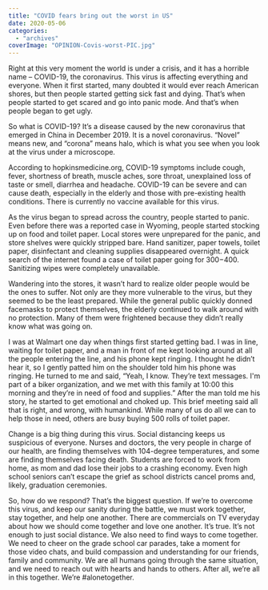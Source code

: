 ```yaml
---
title: "COVID fears bring out the worst in US"
date: 2020-05-06
categories: 
  - "archives"
coverImage: "OPINION-Covis-worst-PIC.jpg"
---
```


Right at this very moment the world is under a crisis, and it has a horrible name – COVID-19, the coronavirus. This virus is affecting everything and everyone. When it first started, many doubted it would ever reach American shores, but then people started getting sick fast and dying. That’s when people started to get scared and go into panic mode. And that’s when people began to get ugly.

So what is COVID-19? It’s a disease caused by the new coronavirus that emerged in China in December 2019. It is a novel coronavirus. “Novel” means new, and “corona” means halo, which is what you see when you look at the virus under a microscope.

According to hopkinsmedicine.org, COVID-19 symptoms include cough, fever, shortness of breath, muscle aches, sore throat, unexplained loss of taste or smell, diarrhea and headache. COVID-19 can be severe and can cause death, especially in the elderly and those with pre-existing health conditions. There is currently no vaccine available for this virus.

As the virus began to spread across the country, people started to panic. Even before there was a reported case in Wyoming, people started stocking up on food and toilet paper. Local stores were unprepared for the panic, and store shelves were quickly stripped bare. Hand sanitizer, paper towels, toilet paper, disinfectant and cleaning supplies disappeared overnight. A quick search of the internet found a case of toilet paper going for $300-$400. Sanitizing wipes were completely unavailable.

Wandering into the stores, it wasn’t hard to realize older people would be the ones to suffer. Not only are they more vulnerable to the virus, but they seemed to be the least prepared. While the general public quickly donned facemasks to protect themselves, the elderly continued to walk around with no protection. Many of them were frightened because they didn’t really know what was going on.

I was at Walmart one day when things first started getting bad. I was in line, waiting for toilet paper, and a man in front of me kept looking around at all the people entering the line, and his phone kept ringing. I thought he didn’t hear it, so I gently patted him on the shoulder told him his phone was ringing. He turned to me and said, “Yeah, I know. They’re text messages. I'm part of a biker organization, and we met with this family at 10:00 this morning and they’re in need of food and supplies.” After the man told me his story, he started to get emotional and choked up. This brief meeting said all that is right, and wrong, with humankind. While many of us do all we can to help those in need, others are busy buying 500 rolls of toilet paper.

Change is a big thing during this virus. Social distancing keeps us suspicious of everyone. Nurses and doctors, the very people in charge of our health, are finding themselves with 104-degree temperatures, and some are finding themselves facing death. Students are forced to work from home, as mom and dad lose their jobs to a crashing economy. Even high school seniors can’t escape the grief as school districts cancel proms and, likely, graduation ceremonies.

So, how do we respond? That’s the biggest question. If we’re to overcome this virus, and keep our sanity during the battle, we must work together, stay together, and help one another. There are commercials on TV everyday about how we should come together and love one another. It’s true. It’s not enough to just social distance. We also need to find ways to come together. We need to cheer on the grade school car parades, take a moment for those video chats, and build compassion and understanding for our friends, family and community. We are all humans going through the same situation, and we need to reach out with hearts and hands to others. After all, we’re all in this together. We’re #alonetogether.
